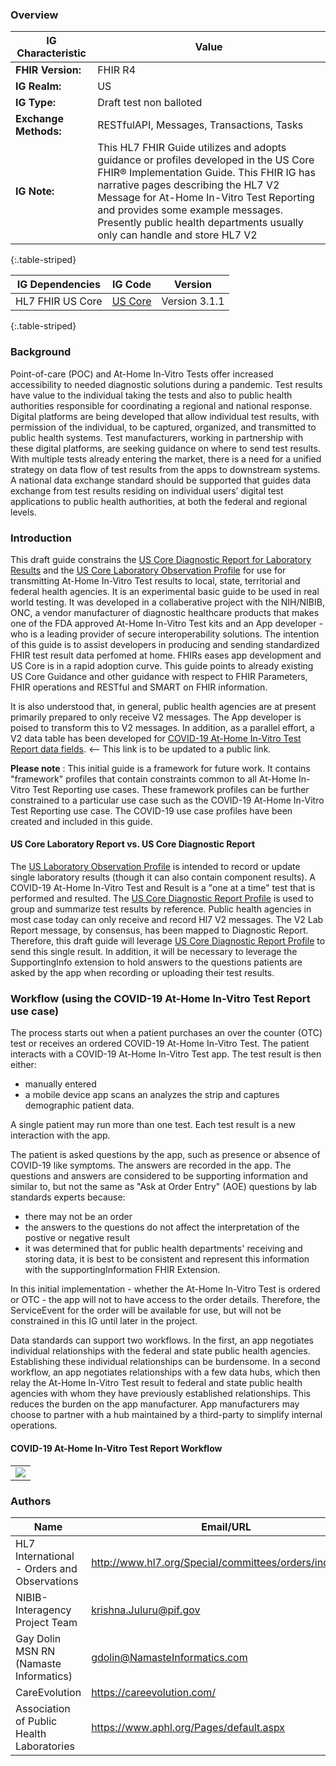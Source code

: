 ### Overview

|IG Characteristic  | 	Value |
|------------------------------------------------------|--------------------------------------------|
|**FHIR Version:** |	FHIR R4 |
|**IG Realm:** |	US |
|**IG Type:** |	Draft test non balloted |
|**Exchange Methods:** |	RESTfulAPI, Messages, Transactions,  Tasks |
|**IG Note:** |	This HL7 FHIR Guide utilizes and adopts guidance or profiles developed in the US Core FHIR&reg; Implementation Guide. This FHIR IG has narrative pages describing the HL7 V2 Message for At-Home In-Vitro Test Reporting and provides some example messages. Presently public health departments usually only can handle and store HL7 V2|
{:.table-striped}

|IG Dependencies         |  IG Code     	| Version                  	|
|----------------------------------|-------------------------|---------------|
| HL7 FHIR US Core           	|  [US Core](https://www.hl7.org/fhir/us/core/)            	| Version 3.1.1|
{:.table-striped}


### Background

Point-of-care (POC) and At-Home In-Vitro Tests offer increased accessibility to needed diagnostic solutions during a pandemic. Test results have value to the individual taking the tests and also to public health authorities responsible for coordinating a regional and national response. Digital platforms are being developed that allow individual test results, with permission of the individual, to be captured, organized, and transmitted to public health systems. Test manufacturers, working in partnership with these digital platforms, are seeking guidance on where to send test results. With multiple tests already entering the market, there is a need for a unified strategy on data flow of test results from the apps to downstream systems. A national data exchange standard should be supported that guides data exchange from test results residing on individual users’ digital test applications to public health authorities, at both the federal and regional levels.  

### Introduction

This draft guide constrains the [US Core Diagnostic Report for Laboratory Results](http://hl7.org/fhir/us/core/StructureDefinition/us-core-diagnosticreport-lab) and the  [US Core Laboratory Observation Profile](http://hl7.org/fhir/us/core/StructureDefinition/us-core-observation-lab) for use for transmitting At-Home In-Vitro Test results to local, state, territorial and federal health agencies. It is an experimental basic guide to be used in real world testing. It was developed in a collaberative project with the NIH/NIBIB, ONC, a vendor manufacturer of diagnostic healthcare products that makes one of the FDA approved At-Home In-Vitro Test kits and an App developer - who is a leading provider of secure interoperability solutions. The intention of this guide is to assist developers in producing and sending standardized FHIR test result data perfomed at home. FHIRs eases app development and US Core is in a rapid adoption curve. This guide points to already existing US Core Guidance and other guidance with respect to FHIR Parameters, FHIR operations and RESTful and SMART on FHIR information.

It is also understood that, in general, public health agencies are at present primarily prepared to only receive V2 messages. The App developer is poised to transform this to V2 messages. In addition, as a parallel effort, a V2 data table has been developed for [COVID-19 At-Home In-Vitro Test Report data fields](https://nih.sharepoint.com/sites/NIBIB-InteragencyCOVIDTestResultDataFlow/SitePages/COVID-At-Home-Test-Data-Fields.aspx). <-- This link is to be updated to a public link.

**Please note** : This initial guide is a framework for future work. It contains "framework" profiles that contain constraints common to all At-Home In-Vitro Test Reporting use cases. These framework profiles can be further constrained to a particular use case such as the COVID-19 At-Home In-Vitro Test Reporting use case. The COVID-19 use case profiles have been created and included in this guide.

#### US Core Laboratory Report vs. US Core Diagnostic Report

The [US Laboratory Observation Profile](http://hl7.org/fhir/us/core/StructureDefinition/us-core-observation-lab) is intended to record or update single laboratory results (though it can also contain component results). A COVID-19 At-Home In-Vitro Test and Result is a "one at a time" test that is performed and resulted.  The [US Core Diagnostic Report Profile](http://hl7.org/fhir/us/core/StructureDefinition/us-core-diagnosticreport-lab) is used to group and summarize test results by reference. Public health agencies in most case today can only receive and record Hl7 V2 messages. The V2 Lab Report message, by consensus, has been mapped to Diagnostic Report. Therefore, this draft guide will leverage [US Core Diagnostic Report Profile](http://hl7.org/fhir/us/core/StructureDefinition/us-core-diagnosticreport-lab) to send this single result. In addition, it will be necessary to leverage the SupportingInfo extension to hold answers to the questions patients are asked by the app when recording or uploading their test results.

### Workflow (using the COVID-19 At-Home In-Vitro Test Report use case)

The process starts out when a patient purchases an over the counter (OTC) test or receives an ordered COVID-19 At-Home In-Vitro Test. The patient interacts with a COVID-19 At-Home In-Vitro Test app. The test result is then either:
* manually entered
* a mobile device app scans an analyzes the strip and captures demographic patient data.

A single patient may run more than one test. Each test result is a new interaction with the app.

The patient is asked questions by the app, such as presence or absence of COVID-19 like symptoms. The answers are recorded in the app. The questions and answers are considered to be supporting information and similar to, but not the same as "Ask at Order Entry" (AOE) questions by lab standards experts because:
* there may not be an order
* the answers to the questions do not affect the interpretation of the postive or negative result
* it was determined that for public health departments' receiving and storing data, it is best to be consistent and represent this information with the supportingInformation FHIR Extension.

In this initial implementation - whether the At-Home In-Vitro Test is ordered or OTC - the app will not to have access to the order details. Therefore, the ServiceEvent for the order will be available for use, but will not be constrained in this IG until later in the project.

Data standards can support two workflows. In the first, an app negotiates individual relationships with the federal and state public health agencies. Establishing these individual relationships can be burdensome. In a second workflow, an app negotiates relationships with a few data hubs, which then relay the At-Home In-Vitro Test result to federal and state public health agencies with whom they have previously established relationships. This reduces the burden on the app manufacturer. App manufacturers may choose to partner with a hub maintained by a third-party to simplify internal operations. 

#### COVID-19 At-Home In-Vitro Test Report Workflow
<table><tr><td><img src="CovidAtHomeworkflow.png" /></td></tr></table>



### Authors

<table>
<thead>
<tr>
<th>Name</th>
<th>Email/URL</th>
</tr>
</thead>
<tbody>
<tr>
<td>HL7 International - Orders and Observations</td>
<td><a href="http://www.hl7.org/Special/committees/orders/index.cfm" target="_new">http://www.hl7.org/Special/committees/orders/index.cfm</a></td>
</tr>
<tr>
<td>NIBIB-Interagency Project Team</td>
<td><a href="mailto:krishna.Juluru@pif.gov">krishna.Juluru@pif.gov</a></td>
</tr>
<tr>
<td>Gay Dolin MSN RN (Namaste Informatics)</td>
<td><a href="mailto:gdolin@NamasteInformatics.com">gdolin@NamasteInformatics.com</a></td>
</tr>
<tr>
<td>CareEvolution</td>
<td><a href="https://careevolution.com/" target="_new">https://careevolution.com/</a></td>
</tr>
<tr>
<td>Association of Public Health Laboratories</td>
<td><a href="https://www.aphl.org/Pages/default.aspx" target="_new">https://www.aphl.org/Pages/default.aspx</a></td>
</tr>
</tbody>
</table>


